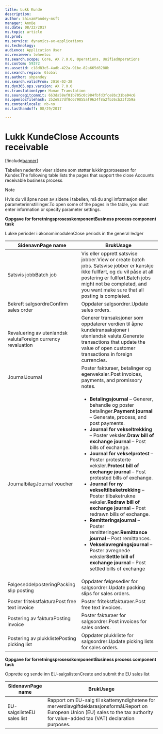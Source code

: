 ```yaml
---
title: Lukk Kunde
description: 
author: ShivamPandey-msft
manager: AnnBe
ms.date: 08/22/2017
ms.topic: article
ms.prod: 
ms.service: dynamics-ax-applications
ms.technology: 
audience: Application User
ms.reviewer: twheeloc
ms.search.scope: Core, AX 7.0.0, Operations, UnifiedOperations
ms.custom: 59372
ms.assetid: c18d83e5-4adb-422a-91be-82a665d8288b
ms.search.region: Global
ms.author: shpandey
ms.search.validFrom: 2016-02-28
ms.dyn365.ops.version: AX 7.0.0
ms.translationtype: Human Translation
ms.sourcegitcommit: 663da58ef01b705c0c984fbfd3fce8bc31be04c6
ms.openlocfilehash: 2b2e827df0c679855af9624f8a2fb36cb23f359a
ms.contentlocale: nb-no
ms.lasthandoff: 08/29/2017

---
```


# <a name="close-accounts-receivable"></a><span data-ttu-id="c3306-102">Lukk Kunde</span><span class="sxs-lookup"><span data-stu-id="c3306-102">Close Accounts receivable</span></span>

[!include[banner](../includes/banner.md)]




<span data-ttu-id="c3306-103">Tabellen nedenfor viser sidene som støtter lukkingsprosessen for Kunder.</span><span class="sxs-lookup"><span data-stu-id="c3306-103">The following table lists the pages that support the close Accounts receivable business process.</span></span>

> [!NOTE] 
> <span data-ttu-id="c3306-104">Hvis du vil åpne noen av sidene i tabellen, må du angi informasjon eller parameterinnstillinger.</span><span class="sxs-lookup"><span data-stu-id="c3306-104">To open some of the pages in the table, you must enter information or specify parameter settings.</span></span>

<span data-ttu-id="c3306-105">**Oppgave for forretningsprosesskomponent**</span><span class="sxs-lookup"><span data-stu-id="c3306-105">**Business process component task**</span></span>                   

<span data-ttu-id="c3306-106">Lukke perioder i økonomimodulen</span><span class="sxs-lookup"><span data-stu-id="c3306-106">Close periods in the general ledger</span></span>

| <span data-ttu-id="c3306-107">Sidenavn</span><span class="sxs-lookup"><span data-stu-id="c3306-107">Page name</span></span>                            | <span data-ttu-id="c3306-108">Bruk</span><span class="sxs-lookup"><span data-stu-id="c3306-108">Usage</span></span>                                                                                      |
|--------------------------------------|--------------------------------------------------------------------------------------------|
|<span data-ttu-id="c3306-109">Satsvis jobb</span><span class="sxs-lookup"><span data-stu-id="c3306-109">Batch job</span></span>                             | <span data-ttu-id="c3306-110">Vis eller opprett satsvise jobber.</span><span class="sxs-lookup"><span data-stu-id="c3306-110">View or create batch jobs.</span></span> <span data-ttu-id="c3306-111">Satsvise jobber er kanskje ikke fullført, og du vil påse at all postering er fullført.</span><span class="sxs-lookup"><span data-stu-id="c3306-111">Batch jobs might not be completed, and you want make sure that all posting is completed.</span></span>                                                                                                               |
|<span data-ttu-id="c3306-112">Bekreft salgsordre</span><span class="sxs-lookup"><span data-stu-id="c3306-112">Confirm sales order</span></span>                   | <span data-ttu-id="c3306-113">Oppdater salgsordrer.</span><span class="sxs-lookup"><span data-stu-id="c3306-113">Update sales orders.</span></span>                                                                       |
|<span data-ttu-id="c3306-114">Revaluering av utenlandsk valuta</span><span class="sxs-lookup"><span data-stu-id="c3306-114">Foreign currency revaluation</span></span>          | <span data-ttu-id="c3306-115">Generer transaksjoner som oppdaterer verdien til åpne kundetransaksjoner i utenlandsk valuta.</span><span class="sxs-lookup"><span data-stu-id="c3306-115">Generate transactions that update the value of open customer transactions in foreign currencies.</span></span>                                                                                                                         |
| <span data-ttu-id="c3306-116">Journal</span><span class="sxs-lookup"><span data-stu-id="c3306-116">Journal</span></span>                              | <span data-ttu-id="c3306-117">Poster fakturaer, betalinger og egenveksler.</span><span class="sxs-lookup"><span data-stu-id="c3306-117">Post invoices, payments, and promissory notes.</span></span>                                             |
| <span data-ttu-id="c3306-118">Journalbilag</span><span class="sxs-lookup"><span data-stu-id="c3306-118">Journal voucher</span></span>                      |<ul><li><span data-ttu-id="c3306-119">**Betalingsjournal** – Generer, behandle og poster betalinger.</span><span class="sxs-lookup"><span data-stu-id="c3306-119">**Payment journal** – Generate, process, and post payments.</span></span></li><li><span data-ttu-id="c3306-120">**Journal for vekseltrekking** – Poster veksler.</span><span class="sxs-lookup"><span data-stu-id="c3306-120">**Draw bill of exchange journal** – Post bills of exchange.</span></span></li><li><span data-ttu-id="c3306-121">**Journal for vekselprotest** – Poster protesterte veksler.</span><span class="sxs-lookup"><span data-stu-id="c3306-121">**Protest bill of exchange journal** – Post protested bills of exchange.</span></span></li><li><span data-ttu-id="c3306-122">**Journal for ny vekseltilbaketrekking** – Poster tilbaketrukne veksler.</span><span class="sxs-lookup"><span data-stu-id="c3306-122">**Redraw bill of exchange journal** – Post redrawn bills of exchange.</span></span></li><li><span data-ttu-id="c3306-123">**Remitteringsjournal** – Poster remitteringer.</span><span class="sxs-lookup"><span data-stu-id="c3306-123">**Remittance journal** – Post remittances.</span></span></li><li><span data-ttu-id="c3306-124">**Vekselavregningsjournal** – Poster avregnede veksler</span><span class="sxs-lookup"><span data-stu-id="c3306-124">**Settle bill of exchange journal** – Post settled bills of exchange</span></span></li></ul>                   |
| <span data-ttu-id="c3306-125">Følgeseddelpostering</span><span class="sxs-lookup"><span data-stu-id="c3306-125">Packing slip posting</span></span>                 | <span data-ttu-id="c3306-126">Oppdater følgesedler for salgsordrer.</span><span class="sxs-lookup"><span data-stu-id="c3306-126">Update packing slips for sales orders.</span></span>                                                     |
| <span data-ttu-id="c3306-127">Poster fritekstfaktura</span><span class="sxs-lookup"><span data-stu-id="c3306-127">Post free text invoice</span></span>               | <span data-ttu-id="c3306-128">Poster fritekstfakturaer.</span><span class="sxs-lookup"><span data-stu-id="c3306-128">Post free text invoices.</span></span>                                                                   |
| <span data-ttu-id="c3306-129">Postering av faktura</span><span class="sxs-lookup"><span data-stu-id="c3306-129">Posting invoice</span></span>                      | <span data-ttu-id="c3306-130">Poster fakturaer for salgsordrer.</span><span class="sxs-lookup"><span data-stu-id="c3306-130">Post invoices for sales orders.</span></span>                                                            |
| <span data-ttu-id="c3306-131">Postering av plukkliste</span><span class="sxs-lookup"><span data-stu-id="c3306-131">Posting picking list</span></span>                 |<span data-ttu-id="c3306-132">Oppdater plukkliste for salgsordrer.</span><span class="sxs-lookup"><span data-stu-id="c3306-132">Update picking lists for sales orders.</span></span>                                                      |

<span data-ttu-id="c3306-133">**Oppgave for forretningsprosesskomponent**</span><span class="sxs-lookup"><span data-stu-id="c3306-133">**Business process component task**</span></span>   

<span data-ttu-id="c3306-134">Opprette og sende inn EU-salgslisten</span><span class="sxs-lookup"><span data-stu-id="c3306-134">Create and submit the EU sales list</span></span>

| <span data-ttu-id="c3306-135">Sidenavn</span><span class="sxs-lookup"><span data-stu-id="c3306-135">Page name</span></span>                            | <span data-ttu-id="c3306-136">Bruk</span><span class="sxs-lookup"><span data-stu-id="c3306-136">Usage</span></span>                                                                                      |
|--------------------------------------|--------------------------------------------------------------------------------------------|
|<span data-ttu-id="c3306-137">EU-salgsliste</span><span class="sxs-lookup"><span data-stu-id="c3306-137">EU sales list</span></span>                         | <span data-ttu-id="c3306-138">Rapport om EU-salg til skattemyndighetene for merverdiavgiftdeklarasjonsformål.</span><span class="sxs-lookup"><span data-stu-id="c3306-138">Report on European Union (EU) sales to the tax authority for value-added tax (VAT) declaration purposes.</span></span>                                                                                                                           |







